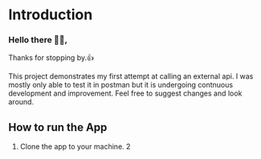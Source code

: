 # Introduction
### Hello there 👋🏾,

Thanks for stopping by.👍

This project demonstrates my first attempt at calling an external api. I was mostly only able to test it in postman but it is undergoing contnuous development and improvement.
Feel free to suggest changes and look around. 

## How to run the App
1. Clone the app to your machine.
2

